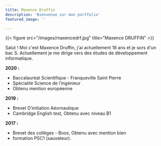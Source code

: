 ```yaml
---
title: Maxence Druffin
description: 'Bienvenue sur mon portfolio'
featured_image: ''

---
```

{{< figure src="/images/maxencedrf.jpg" title="Maxence DRUFFIN" >}}

Salut ! Moi c'est Maxence Druffin, j'ai actuellement 18 ans et je sors d'un bac S. Actuellement je me dirige vers des études de développement informatique.

**2020 :**
- Baccalauréat Scientifique - Franqueville Saint Pierre
- Spécialité Science de l’ingénieur
- Obtenu mention européenne

**2019 :**
- Brevet D’initiation Aéornautique 
- Cambridge English test, Obtenu avec niveau B1

**2017 :**
- Brevet des collèges - Boos, Obtenu avec mention bien
- formation PSC1 (sauveteur).